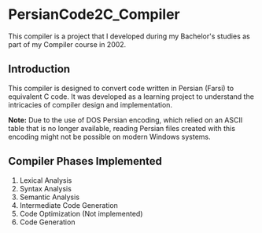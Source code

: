 # PersianCode2C_Compiler

This compiler is a project that I developed during my Bachelor's studies as part of my Compiler course in 2002.

## Introduction

This compiler is designed to convert code written in Persian (Farsi) to equivalent C code. It was developed as a learning project to understand the intricacies of compiler design and implementation.

**Note:**
Due to the use of DOS Persian encoding, which relied on an ASCII table that is no longer available, reading Persian files created with this encoding might not be possible on modern Windows systems.

## Compiler Phases Implemented

1. Lexical Analysis
2. Syntax Analysis
3. Semantic Analysis
4. Intermediate Code Generation
5. Code Optimization (Not implemented)
6. Code Generation
